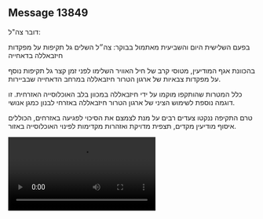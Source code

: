 ## Message 13849

דובר צה"ל:

בפעם השלישית היום והשביעית מאתמול בבוקר: צה״ל השלים גל תקיפות על מפקדות חיזבאללה בדאחייה

בהכוונת אגף המודיעין, מטוסי קרב של חיל האוויר השלימו לפני זמן קצר גל תקיפות נוסף על מפקדות צבאיות של ארגון הטרור חיזבאללה במרחב הדאחייה שבביירות.

כלל המטרות שהותקפו מוקמו על ידי חיזבאללה במכוון בלב האוכלוסייה האזרחית. זו דוגמה נוספת לשימוש הציני של ארגון הטרור חיזבאללה באזרחי לבנון כמגן אנושי.

טרם התקיפה ננקטו צעדים רבים על מנת לצמצם את הסיכוי לפגיעה באזרחים, הכוללים איסוף מודיעין מקדים, תצפית מדויקת ואזהרות מקדימות לפינוי האוכלוסייה באזור.

![Video](https://data.iron-swords.co.il/2024/November/16/https://data.iron-swords.co.il/2024/November/16/13849/13849_media.mp4)
